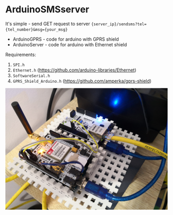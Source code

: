 # ArduinoSMSserver

It's simple - send GET request to server `{server_ip}/sendsms?tel={tel_number}&msg={your_msg}`

- ArduinoGPRS - code for arduino with GPRS shield
- ArduinoServer - code for arduino with Ethernet shield

Requirements:
1. `SPI.h`
2. `Ethernet.h` (https://github.com/arduino-libraries/Ethernet)
3. `SoftwareSerial.h` 
4. `GPRS_Shield_Arduino.h` (https://github.com/amperka/gprs-shield)

![server_img](/gitimg/server_img.jpg)
